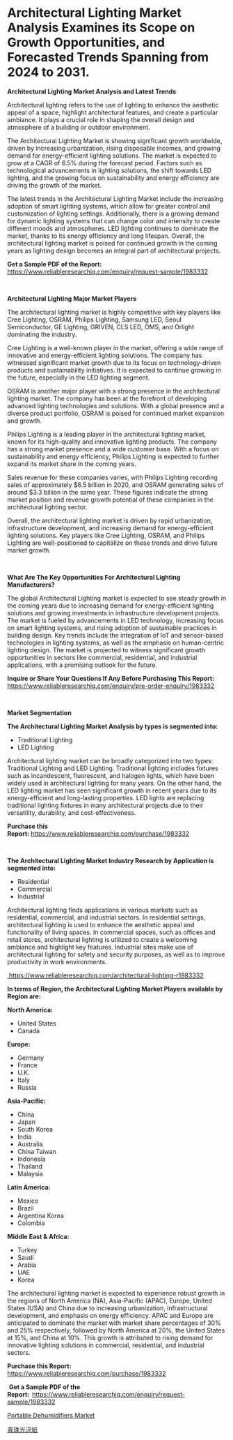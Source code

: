<p><h1>Architectural Lighting Market Analysis Examines its Scope on Growth Opportunities, and Forecasted Trends Spanning from 2024 to 2031.</h1></p><p><strong>Architectural Lighting Market Analysis and Latest Trends</strong></p>
<p><p>Architectural lighting refers to the use of lighting to enhance the aesthetic appeal of a space, highlight architectural features, and create a particular ambiance. It plays a crucial role in shaping the overall design and atmosphere of a building or outdoor environment.</p><p>The Architectural Lighting Market is showing significant growth worldwide, driven by increasing urbanization, rising disposable incomes, and growing demand for energy-efficient lighting solutions. The market is expected to grow at a CAGR of 6.5% during the forecast period. Factors such as technological advancements in lighting solutions, the shift towards LED lighting, and the growing focus on sustainability and energy efficiency are driving the growth of the market.</p><p>The latest trends in the Architectural Lighting Market include the increasing adoption of smart lighting systems, which allow for greater control and customization of lighting settings. Additionally, there is a growing demand for dynamic lighting systems that can change color and intensity to create different moods and atmospheres. LED lighting continues to dominate the market, thanks to its energy efficiency and long lifespan. Overall, the architectural lighting market is poised for continued growth in the coming years as lighting design becomes an integral part of architectural projects.</p></p>
<p><strong>Get a Sample PDF of the Report:&nbsp;</strong> <a href="https://www.reliableresearchiq.com/enquiry/request-sample/1983332">https://www.reliableresearchiq.com/enquiry/request-sample/1983332</a></p>
<p>&nbsp;</p>
<p><strong>Architectural Lighting Major Market Players</strong></p>
<p><p>The architectural lighting market is highly competitive with key players like Cree Lighting, OSRAM, Philips Lighting, Samsung LED, Seoul Semiconductor, GE Lighting, GRIVEN, CLS LED, OMS, and Orlight dominating the industry. </p><p>Cree Lighting is a well-known player in the market, offering a wide range of innovative and energy-efficient lighting solutions. The company has witnessed significant market growth due to its focus on technology-driven products and sustainability initiatives. It is expected to continue growing in the future, especially in the LED lighting segment.</p><p>OSRAM is another major player with a strong presence in the architectural lighting market. The company has been at the forefront of developing advanced lighting technologies and solutions. With a global presence and a diverse product portfolio, OSRAM is poised for continued market expansion and growth.</p><p>Philips Lighting is a leading player in the architectural lighting market, known for its high-quality and innovative lighting products. The company has a strong market presence and a wide customer base. With a focus on sustainability and energy efficiency, Philips Lighting is expected to further expand its market share in the coming years.</p><p>Sales revenue for these companies varies, with Philips Lighting recording sales of approximately $6.5 billion in 2020, and OSRAM generating sales of around $3.3 billion in the same year. These figures indicate the strong market position and revenue growth potential of these companies in the architectural lighting sector.</p><p>Overall, the architectural lighting market is driven by rapid urbanization, infrastructure development, and increasing demand for energy-efficient lighting solutions. Key players like Cree Lighting, OSRAM, and Philips Lighting are well-positioned to capitalize on these trends and drive future market growth.</p></p>
<p>&nbsp;</p>
<p><strong>What Are The Key Opportunities For Architectural Lighting Manufacturers?</strong></p>
<p><p>The global Architectural Lighting market is expected to see steady growth in the coming years due to increasing demand for energy-efficient lighting solutions and growing investments in infrastructure development projects. The market is fueled by advancements in LED technology, increasing focus on smart lighting systems, and rising adoption of sustainable practices in building design. Key trends include the integration of IoT and sensor-based technologies in lighting systems, as well as the emphasis on human-centric lighting design. The market is projected to witness significant growth opportunities in sectors like commercial, residential, and industrial applications, with a promising outlook for the future.</p></p>
<p><strong>Inquire or Share Your Questions If Any Before Purchasing This Report:</strong> <a href="https://www.reliableresearchiq.com/enquiry/pre-order-enquiry/1983332">https://www.reliableresearchiq.com/enquiry/pre-order-enquiry/1983332</a></p>
<p>&nbsp;</p>
<p><strong>Market Segmentation</strong></p>
<p><strong>The Architectural Lighting Market Analysis by types is segmented into:</strong></p>
<p><ul><li>Traditional Lighting</li><li>LED Lighting</li></ul></p>
<p><p>Architectural lighting market can be broadly categorized into two types: Traditional Lighting and LED Lighting. Traditional lighting includes fixtures such as incandescent, fluorescent, and halogen lights, which have been widely used in architectural lighting for many years. On the other hand, the LED lighting market has seen significant growth in recent years due to its energy-efficient and long-lasting properties. LED lights are replacing traditional lighting fixtures in many architectural projects due to their versatility, durability, and cost-effectiveness.</p></p>
<p><strong>Purchase this Report:&nbsp;</strong><a href="https://www.reliableresearchiq.com/purchase/1983332">https://www.reliableresearchiq.com/purchase/1983332</a></p>
<p>&nbsp;</p>
<p><strong>The Architectural Lighting Market Industry Research by Application is segmented into:</strong></p>
<p><ul><li>Residential</li><li>Commercial</li><li>Industrial</li></ul></p>
<p><p>Architectural lighting finds applications in various markets such as residential, commercial, and industrial sectors. In residential settings, architectural lighting is used to enhance the aesthetic appeal and functionality of living spaces. In commercial spaces, such as offices and retail stores, architectural lighting is utilized to create a welcoming ambiance and highlight key features. Industrial sites make use of architectural lighting for safety and security purposes, as well as to improve productivity in work environments.</p></p>
<p><a href="https://www.reliableresearchiq.com/architectural-lighting-r1983332">&nbsp;https://www.reliableresearchiq.com/architectural-lighting-r1983332</a></p>
<p><strong>In terms of Region, the Architectural Lighting Market Players available by Region are:</strong></p>
<p>
    <p> <strong> North America: </strong>
        <ul>
            <li>United States</li>
            <li>Canada</li>
        </ul>
        </p> 
    <p> <strong> Europe: </strong>
        <ul>
            <li>Germany</li>
            <li>France</li>
            <li>U.K.</li>
            <li>Italy</li>
            <li>Russia</li>
        </ul>
        </p> 
    <p> <strong> Asia-Pacific: </strong>
        <ul>
            <li>China</li>
            <li>Japan</li>
            <li>South Korea</li>
            <li>India</li>
            <li>Australia</li>
            <li>China Taiwan</li>
            <li>Indonesia</li>
            <li>Thailand</li>
            <li>Malaysia</li>
        </ul>
        </p> 
    <p> <strong> Latin America: </strong>
        <ul>
            <li>Mexico</li>
            <li>Brazil</li>
            <li>Argentina Korea</li>
            <li>Colombia</li>
        </ul>
        </p> 
    <p> <strong> Middle East & Africa: </strong>
        <ul>
            <li>Turkey</li>
            <li>Saudi</li>
            <li>Arabia</li>
            <li>UAE</li>
            <li>Korea</li>
        </ul>
    </p>
    </p>
<p><p>The architectural lighting market is expected to experience robust growth in the regions of North America (NA), Asia-Pacific (APAC), Europe, United States (USA) and China due to increasing urbanization, infrastructural development, and emphasis on energy efficiency. APAC and Europe are anticipated to dominate the market with market share percentages of 30% and 25% respectively, followed by North America at 20%, the United States at 15%, and China at 10%. This growth is attributed to rising demand for innovative lighting solutions in commercial, residential, and industrial sectors.</p></p>
<p><strong>Purchase this Report: </strong><a href="https://www.reliableresearchiq.com/purchase/1983332">https://www.reliableresearchiq.com/purchase/1983332</a></p>
<p>&nbsp;<strong>Get a Sample PDF of the Report:&nbsp;&nbsp;</strong><a href="https://www.reliableresearchiq.com/enquiry/request-sample/1983332">https://www.reliableresearchiq.com/enquiry/request-sample/1983332</a></p>
<p><strong></strong></p>
<p><p><a href="https://github.com/khayangel/Market-Research-Report-List-4/blob/main/portable-dehumidifiers-market.md">Portable Dehumidifiers Market</a></p><p><a href="https://github.com/mohamedbakry57/Market-Research-Report-List-5/blob/main/341686031887.md">真珠光沢紙</a></p></p>